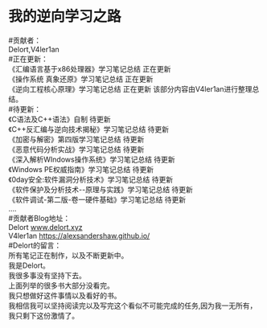 # 我的逆向学习之路
#贡献者：<br>
Delort,V4ler1an <br>
#正在更新：<br>
《汇编语言基于x86处理器》学习笔记总结 正在更新<br>
《操作系统 真象还原》学习笔记总结 正在更新<br>
《逆向工程核心原理》学习笔记总结 正在更新 该部分内容由V4ler1an进行整理总结。 <br>
#待更新：<br>
《C语法及C++语法》自制 待更新<br>
《C++反汇编与逆向技术揭秘》学习笔记总结 待更新<br>
《加密与解密》第四版学习笔记总结 待更新<br>
《恶意代码分析实战》学习笔记总结 待更新<br>
《深入解析WIndows操作系统》学习笔记总结 待更新<br>
《Windows PE权威指南》学习笔记总结 待更新<br>
《0day安全:软件漏洞分析技术》学习笔记总结 待更新<br>
《软件保护及分析技术--原理与实践》学习笔记总结 待更新<br>
《软件调试-第二版-卷一硬件基础》学习笔记总结 待更新<br>
 ....<br>
#贡献者Blog地址：<br>
 Delort www.delort.xyz <br>
 V4ler1an https://alexsandershaw.github.io/ <br>
#Delort的留言：<br>
 所有笔记正在制作，以及不断更新中。<br>
 我是Delort。<br>
 我很多事没有坚持下去。<br>
 上面列举的很多书大部分没看完。<br>
 我只想做好这件事情以及看好的书。<br>
 我相信我可以坚持阅读完以及写完这个看似不可能完成的任务,因为我一无所有，我只剩下这份激情了。<br>

